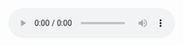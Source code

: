 <audio controls>
  <source src="https://drive.google.com/uc?export=download&id=1dy3nvPAMq4CvR8QOuKWXx-XsNF6bbTET" type="audio/mpeg">
</audio>
